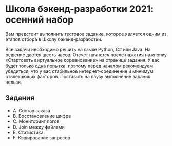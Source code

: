 # Школа бэкенд-разработки 2021: осенний набор

Вам предстоит выполнить тестовое задание, которое является одним из этапов отбора в Школу бэкенд-разработки.

Все задачи необходимо решить на языке Python, С# или Java.
На решение дается шесть часов. Отсчет начнется после нажатия на кнопку «Стартовать виртуальное соревнование» 
на странице задания. У вас будет только одна попытка, поэтому перед началом рекомендуем убедиться, что у вас стабильное интернет-соединение и минимум отвлекающих факторов. Поставить на паузу выполнение задания нельзя.

## Задания

- A. Состав заказа
- B. Восстановление шифра
- C. Мониторинг логов
- D. Join между файлами
- E. Статистика
- F. Кэширование запросов